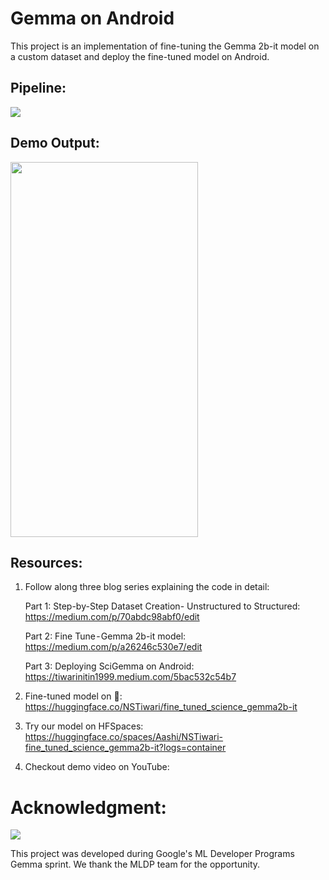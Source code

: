 # Gemma on Android
This project is an implementation of fine-tuning the Gemma 2b-it model on a custom dataset and deploy the fine-tuned model on Android.

## Pipeline:
<img src="https://github.com/NSTiwari/Gemma-on-Android/blob/main/SciGemma_Pipeline.gif"/>

## Demo Output:
<img src="https://github.com/NSTiwari/Gemma-on-Android/blob/main/SciGemma.gif" width="300" height="600"/>

## Resources:

1. Follow along three blog series explaining the code in detail:
   
   Part 1: Step-by-Step Dataset Creation- Unstructured to Structured: https://medium.com/p/70abdc98abf0/edit

   Part 2: Fine Tune - Gemma 2b-it model: https://medium.com/p/a26246c530e7/edit

   Part 3: Deploying SciGemma on Android: https://tiwarinitin1999.medium.com/5bac532c54b7

2. Fine-tuned model on 🤗: https://huggingface.co/NSTiwari/fine_tuned_science_gemma2b-it

3. Try our model on HFSpaces: https://huggingface.co/spaces/Aashi/NSTiwari-fine_tuned_science_gemma2b-it?logs=container

4. Checkout demo video on YouTube:


# Acknowledgment:
<img src="https://github.com/NSTiwari/Gemma-on-Android/blob/main/google.png">

This project was developed during Google's ML Developer Programs Gemma sprint. We thank the MLDP team for the opportunity.


